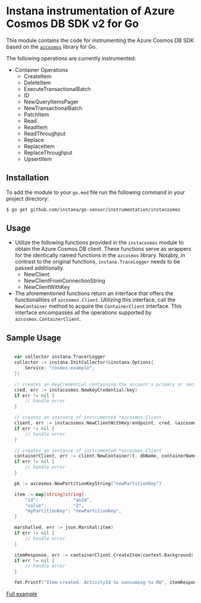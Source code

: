 # Instana instrumentation of Azure Cosmos DB SDK v2 for Go

This module contains the code for instrumenting the Azure Cosmos DB SDK based on the [`azcosmos`](https://github.com/Azure/azure-sdk-for-go/tree/main/sdk/data/azcosmos) library for Go.

The following operations are currently instrumented:

* Container Operations
   * CreateItem
   * DeleteItem
   * ExecuteTransactionalBatch
   * ID
   * NewQueryItemsPager
   * NewTransactionalBatch
   * PatchItem
   * Read
   * ReadItem
   * ReadThroughput
   * Replace
   * ReplaceItem
   * ReplaceThroughput
   * UpsertItem

Installation
------------

To add the module to your `go.mod` file run the following command in your project directory:

```bash
$ go get github.com/instana/go-sensor/instrumentation/instacosmos
```

Usage
------

- Utilize the following functions provided in the `instacosmos` module to obtain the Azure Cosmos DB client. These functions serve as wrappers for the identically named functions in the `azcosmos` library. Notably, in contrast to the original functions, `instana.TraceLogger` needs to be passed additionally.
    - NewClient
    - NewClientFromConnectionString
    - NewClientWithKey
- The aforementioned functions return an interface that offers the functionalities of `azcosmos.Client`. Utilizing this interface, call the `NewContainer` method to acquire the `ContainerClient` interface. This interface encompasses all the operations supported by `azcosmos.ContainerClient`.   

Sample Usage
------------
 ```go

    var collector instana.TracerLogger
	collector := instana.InitCollector(&instana.Options{
		Service: "cosmos-example",
	})

    // creates an KeyCredential containing the account's primary or secondary key.
	cred, err := instacosmos.NewKeyCredential(key)
	if err != nil {
		// handle error
	}

    // creates an instance of instrumented *azcosmos.Client
	client, err := instacosmos.NewClientWithKey(endpoint, cred, &azcosmos.ClientOptions{})
	if err != nil {
		// handle error
	}

	// creates an instance of instrumented *azcosmos.Client
	containerClient, err := client.NewContainer(t, dbName, containerName)
	if err != nil {
		// handle error
	}

	pk := azcosmos.NewPartitionKeyString("newPartitionKey")

	item := map[string]string{
		"id":             "anId",
		"value":          "2",
		"myPartitionKey": "newPartitionKey",
	}

	marshalled, err := json.Marshal(item)
	if err != nil {
		// handle error
	}

	itemResponse, err := containerClient.CreateItem(context.Background(), pk, marshalled, nil)
	if err != nil {
        // handle error
	}

	fmt.Printf("Item created. ActivityId %s consuming %v RU", itemResponse.ActivityID, itemResponse.RequestCharge) 
```
[Full example][fullExample]

[fullExample]: ../../example/cosmos/main.go
